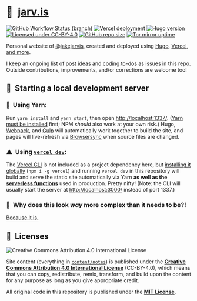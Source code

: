 # 🏡&nbsp;&nbsp;[jarv.is](https://jarv.is/)

[![GitHub Workflow Status (branch)](https://img.shields.io/github/workflow/status/jakejarvis/jarv.is/CI/main?label=build&logo=github&logoColor=white)](https://github.com/jakejarvis/jarv.is/actions?query=workflow%3ACI+branch%3Amain)
[![Vercel deployment](https://img.shields.io/github/deployments/jakejarvis/jarv.is/production?label=vercel&logo=vercel&logoColor=white)](https://vercel.com/deployments/jarv.is)
[![Hugo version](https://img.shields.io/github/package-json/dependency-version/jakejarvis/jarv.is/dev/hugo-extended/main?color=ff4088&label=hugo&logo=hugo&logoColor=white)](https://github.com/gohugoio/hugo)
[![Licensed under CC-BY-4.0](https://img.shields.io/badge/license-CC--BY--4.0-fb7828?logo=creative-commons&logoColor=white)](https://creativecommons.org/licenses/by/4.0/)
[![GitHub repo size](https://img.shields.io/github/repo-size/jakejarvis/jarv.is?color=009cdf&label=repo%20size&logo=git&logoColor=white)](https://github.com/jakejarvis/jarv.is)
[![Tor mirror uptime](https://img.shields.io/uptimerobot/ratio/m788172098-a4fcb769c8779f9a37a60775?color=7e4798&label=tor%20mirror&logo=tor-project&logoColor=white)](http://jarvis2i2vp4j4tbxjogsnqdemnte5xhzyi7hziiyzxwge3hzmh57zad.onion/)

Personal website of [@jakejarvis](https://github.com/jakejarvis), created and deployed using [Hugo](https://gohugo.io/), [Vercel](https://vercel.com/), [and more](https://jarv.is/humans.txt).

I keep an ongoing list of [post ideas](https://github.com/jakejarvis/jarv.is/issues/1) and [coding to-dos](https://github.com/jakejarvis/jarv.is/issues/11) as issues in this repo. Outside contributions, improvements, and/or corrections are welcome too!

## 💾&nbsp;&nbsp;Starting a local development server

### 🧶&nbsp;&nbsp;Using Yarn:

Run `yarn install` and `yarn start`, then open [http://localhost:1337/](http://localhost:1337/). ([Yarn must be installed](https://yarnpkg.com/en/docs/install) first; NPM _should_ also work at your own risk.) Hugo, [Webpack](https://webpack.js.org/), and [Gulp](https://gulpjs.com/) will automatically work together to build the site, and pages will live-refresh via [Browsersync](https://browsersync.io/) when source files are changed.

### ▲&nbsp;&nbsp;Using [`vercel dev`](https://vercel.com/docs/cli#commands/dev):

The [Vercel CLI](https://vercel.com/docs/cli) is not included as a project dependency here, but [installing it globally](https://vercel.com/cli) (`npm i -g vercel`) and running `vercel dev` in this repository will build and serve the static site automatically via Yarn **as well as the [serverless functions](/api)** used in production. Pretty nifty! (Note: the CLI will usually start the server at [http://localhost:3000/](http://localhost:3000/) instead of port 1337.)

### 🤯&nbsp;&nbsp;Why does this look _way_ more complex than it needs to be?!

[Because it is.](https://www.jvt.me/talks/overengineering-your-personal-website/)

## 📜&nbsp;&nbsp;Licenses

![Creative Commons Attribution 4.0 International License](https://raw.githubusercontent.com/creativecommons/cc-cert-core/master/images/cc-by-88x31.png "CC BY")

Site content (everything in [`content/notes`](content/notes/)) is published under the [**Creative Commons Attribution 4.0 International License**](LICENSE) (CC-BY-4.0), which means that you can copy, redistribute, remix, transform, and build upon the content for any purpose as long as you give appropriate credit.

All original code in this repository is published under the [**MIT License**](https://opensource.org/licenses/MIT).
